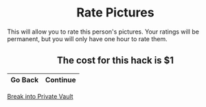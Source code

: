 <h1 align="center"> Rate Pictures </h1>
  <p><p></p></p>
  
This will allow you to rate this person's pictures. Your ratings will be permanent, but you will only have one hour to rate them.  <p></p><p></p>
  
 <h2 align="center"> The cost for this hack is $1</h2>
 <p></p>
 
Go Back | Continue
------------ | -------------


[Break into Private Vault](index.md)
